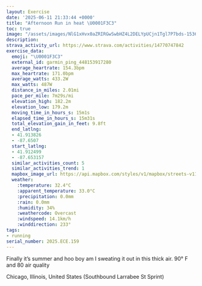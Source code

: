 ```yaml
---
layout: Exercise
date: '2025-06-11 21:33:44 +0000'
title: "Afternoon Run in heat \U0001F3C3"
toc: true
image: "/assets/images/NlG1xHvx0aZRIRGwSwbHZ4L2DELYpUCjn1Tgl7P7bds-1536x2048.jpg.jpeg"
description:
strava_activity_url: https://www.strava.com/activities/14770747842
exercise_data:
  emoji: "\U0001F3C3"
  external_id: garmin_ping_448153917280
  average_heartrate: 154.3bpm
  max_heartrate: 171.0bpm
  average_watts: 433.2W
  max_watts: 487W
  distance_in_miles: 2.01mi
  pace_per_mile: 7m29s/mi
  elevation_high: 182.2m
  elevation_low: 179.2m
  moving_time_in_hours_s: 15m1s
  elapsed_time_in_hours_s: 15m31s
  total_elevation_gain_in_feet: 9.8ft
  end_latlng:
  - 41.913826
  - -87.6507
  start_latlng:
  - 41.912499
  - -87.653157
  similar_activities_count: 5
  similar_activities_trend: 1
  mapbox_image_url: https://api.mapbox.com/styles/v1/mapbox/streets-v11/static/path-5+787af2-1.0(_ny~Fdx~uOYFoAIo%40DQA_%40Dc%40%3Fg%40Fw%40Cq%40Di%40A_AJiBFc%40H%5BG%7BAEu%40BwAGWBSFm%40D%5BGS%3F_%40EU%3Fy%40FWF_BFg%40Gq%40AEAEQ%3Fe%40%3Fs%40B_%40Gw%40CsA%3F%7D%40Gy%40Ai%40%3FaAJ%7BADiBEaAAsBKeAAyCGiB%40y%40CkABk%40CY%3FqBDcCEyA%40%7B%40Aq%40FUX%5BV%3F%5EEdA%3F~%40Kf%40%3F%60%40BxAQV%3Fh%40F~AKTBn%40%3F%5CDz%40Gh%40Al%40B%5CExBIdCDR%3FZGXAjAKj%40%3FrAGp%40Ft%40Cd%40FRAP%40DJAd%40BZ%3FXDvBATDfCDfA%40jBAp%40BdBAfBE%5C%40p%40LfC),pin-s-s+e5b22e(-87.65331,41.91472),pin-s-f+89ae00(-87.64880999999998,41.913830000000004)/auto/800x800?access_token=pk.eyJ1Ijoiam9zaGJlY2ttYW4iLCJhIjoiY205eWR2aDd1MWZ6djJrbXc4a3M0bWZleiJ9.XiG9OWkNcZk2QzjJbxLB4A
  weather:
    :temperature: 32.4°C
    :apparent_temperature: 33.0°C
    :precipitation: 0.0mm
    :rain: 0.0mm
    :humidity: 34%
    :weathercode: Overcast
    :windspeed: 14.1km/h
    :winddirection: 233°
tags:
- running
serial_number: 2025.ECE.159
---
```

Finally it’s summer and hoo boy am I sweating it out in this thick air. 90° F and 80 air quality

Chicago, Illinois, United States (Southbound Larrabee St Sprint)
